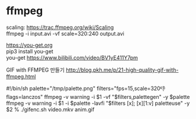# ffmpeg

scaling: https://trac.ffmpeg.org/wiki/Scaling  
ffmpeg -i input.avi -vf scale=320:240 output.avi

https://you-get.org  
pip3 install you-get  
you-get https://www.bilibili.com/video/BV1yE411Y7pm  


GIF with FFMPEG 만들기 http://blog.pkh.me/p/21-high-quality-gif-with-ffmpeg.html

#!/bin/sh
palette="/tmp/palette.png"
filters="fps=15,scale=320:-1:flags=lanczos"
ffmpeg -v warning -i $1 -vf "$filters,palettegen" -y $palette
ffmpeg -v warning -i $1 -i $palette -lavfi "$filters [x]; [x][1:v] paletteuse" -y $2
% ./gifenc.sh video.mkv anim.gif
